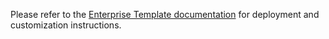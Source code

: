 Please refer to the [Enterprise Template documentation](https://docs.microsoft.com/en-us/azure/bot-service/bot-builder-enterprise-template-create-project?view=azure-bot-service-4.0) for deployment and customization instructions.
